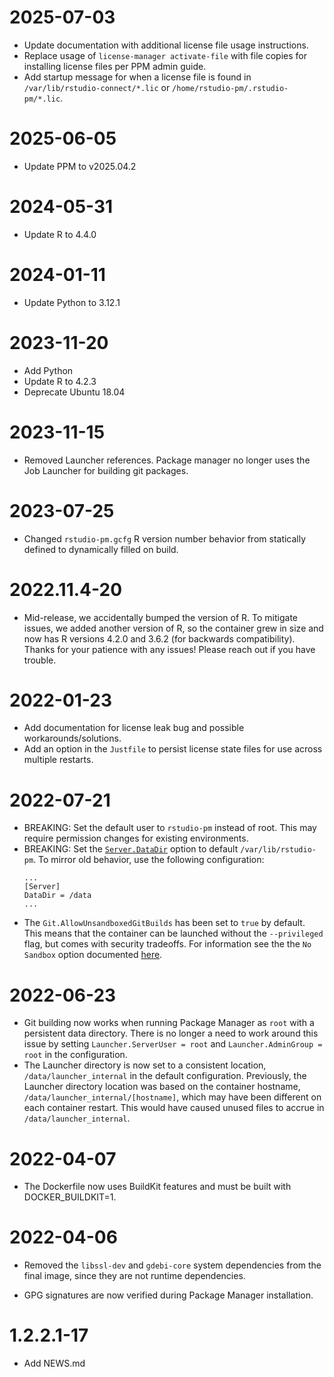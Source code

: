 # 2025-07-03

- Update documentation with additional license file usage instructions.
- Replace usage of `license-manager activate-file` with file copies for installing license files per PPM admin guide.
- Add startup message for when a license file is found in `/var/lib/rstudio-connect/*.lic` or 
  `/home/rstudio-pm/.rstudio-pm/*.lic`.

# 2025-06-05
- Update PPM to v2025.04.2

# 2024-05-31
- Update R to 4.4.0

# 2024-01-11
- Update Python to 3.12.1

# 2023-11-20
- Add Python
- Update R to 4.2.3
- Deprecate Ubuntu 18.04

# 2023-11-15
- Removed Launcher references. Package manager no longer uses the Job Launcher for building git packages.

# 2023-07-25
- Changed `rstudio-pm.gcfg` R version number behavior from statically defined to dynamically filled on build.

# 2022.11.4-20

- Mid-release, we accidentally bumped the version of R. To mitigate issues, we added another version of R,
  so the container grew in size and now has R versions 4.2.0 and 3.6.2 (for backwards compatibility). Thanks
  for your patience with any issues! Please reach out if you have trouble.

# 2022-01-23

- Add documentation for license leak bug and possible workarounds/solutions.
- Add an option in the `Justfile` to persist license state files for use
across multiple restarts.

# 2022-07-21

- BREAKING: Set the default user to `rstudio-pm` instead of root. This may require permission changes for existing
  environments.
- BREAKING: Set the [`Server.DataDir`](https://docs.rstudio.com/rspm/admin/appendix/configuration/#Server.DataDir)
  option to default `/var/lib/rstudio-pm`. To mirror old behavior, use the following configuration:
  ```gcfg
  ...
  [Server]
  DataDir = /data
  ...
  ```
- The `Git.AllowUnsandboxedGitBuilds` has been set to `true` by default. This means that the container can be launched
  without the `--privileged` flag, but comes with security tradeoffs. For information see the the `No Sandbox` option
  documented [here](https://docs.rstudio.com/rspm/admin/process-management/#process-management-sandboxing).

# 2022-06-23

- Git building now works when running Package Manager as `root` with a persistent
  data directory. There is no longer a need to work around this issue by setting
 `Launcher.ServerUser = root` and `Launcher.AdminGroup = root` in the configuration.
- The Launcher directory is now set to a consistent location, `/data/launcher_internal`
  in the default configuration. Previously, the Launcher directory location was based
  on the container hostname, `/data/launcher_internal/[hostname]`, which may have
  been different on each container restart. This would have caused unused files to
  accrue in `/data/launcher_internal`.

# 2022-04-07

- The Dockerfile now uses BuildKit features and must be built with
  DOCKER_BUILDKIT=1.

# 2022-04-06

* Removed the `libssl-dev` and `gdebi-core` system dependencies from the final
  image, since they are not runtime dependencies.

* GPG signatures are now verified during Package Manager installation.

# 1.2.2.1-17

- Add NEWS.md
